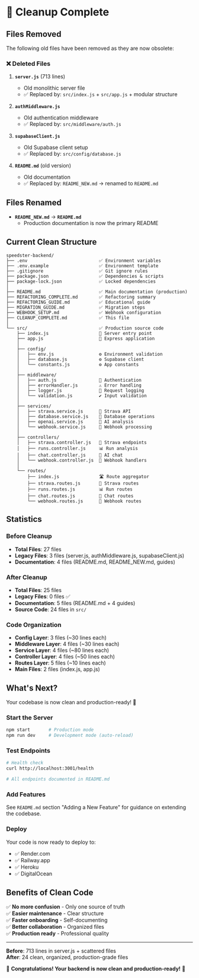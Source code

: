 # 🧹 Cleanup Complete

## Files Removed

The following old files have been removed as they are now obsolete:

### ❌ Deleted Files
1. **`server.js`** (713 lines)
   - Old monolithic server file
   - ✅ Replaced by: `src/index.js` + `src/app.js` + modular structure

2. **`authMiddleware.js`**
   - Old authentication middleware
   - ✅ Replaced by: `src/middleware/auth.js`

3. **`supabaseClient.js`**
   - Old Supabase client setup
   - ✅ Replaced by: `src/config/database.js`

4. **`README.md`** (old version)
   - Old documentation
   - ✅ Replaced by: `README_NEW.md` → renamed to `README.md`

## Files Renamed

- **`README_NEW.md`** → **`README.md`**
  - Production documentation is now the primary README

## Current Clean Structure

```
speedster-backend/
├── .env                           ✅ Environment variables
├── .env.example                   ✅ Environment template
├── .gitignore                     ✅ Git ignore rules
├── package.json                   ✅ Dependencies & scripts
├── package-lock.json              ✅ Locked dependencies
│
├── README.md                      ✅ Main documentation (production)
├── REFACTORING_COMPLETE.md        ✅ Refactoring summary
├── REFACTORING_GUIDE.md           ✅ Educational guide
├── MIGRATION_GUIDE.md             ✅ Migration steps
├── WEBHOOK_SETUP.md               ✅ Webhook configuration
├── CLEANUP_COMPLETE.md            ✅ This file
│
└── src/                           ✅ Production source code
    ├── index.js                   🚀 Server entry point
    ├── app.js                     🚀 Express application
    │
    ├── config/
    │   ├── env.js                 ⚙️ Environment validation
    │   ├── database.js            ⚙️ Supabase client
    │   └── constants.js           ⚙️ App constants
    │
    ├── middleware/
    │   ├── auth.js                🔐 Authentication
    │   ├── errorHandler.js        ⚠️ Error handling
    │   ├── logger.js              📝 Request logging
    │   └── validation.js          ✔️ Input validation
    │
    ├── services/
    │   ├── strava.service.js      🏃 Strava API
    │   ├── database.service.js    💾 Database operations
    │   ├── openai.service.js      🤖 AI analysis
    │   └── webhook.service.js     🔔 Webhook processing
    │
    ├── controllers/
    │   ├── strava.controller.js   📡 Strava endpoints
    │   ├── runs.controller.js     📊 Run analysis
    │   ├── chat.controller.js     💬 AI chat
    │   └── webhook.controller.js  🔔 Webhook handlers
    │
    └── routes/
        ├── index.js               🛣️ Route aggregator
        ├── strava.routes.js       🏃 Strava routes
        ├── runs.routes.js         📊 Run routes
        ├── chat.routes.js         💬 Chat routes
        └── webhook.routes.js      🔔 Webhook routes
```

## Statistics

### Before Cleanup
- **Total Files**: 27 files
- **Legacy Files**: 3 files (server.js, authMiddleware.js, supabaseClient.js)
- **Documentation**: 4 files (README.md, README_NEW.md, guides)

### After Cleanup
- **Total Files**: 25 files
- **Legacy Files**: 0 files ✅
- **Documentation**: 5 files (README.md + 4 guides)
- **Source Code**: 24 files in `src/`

### Code Organization
- **Config Layer**: 3 files (~30 lines each)
- **Middleware Layer**: 4 files (~30 lines each)
- **Service Layer**: 4 files (~80 lines each)
- **Controller Layer**: 4 files (~50 lines each)
- **Routes Layer**: 5 files (~10 lines each)
- **Main Files**: 2 files (index.js, app.js)

## What's Next?

Your codebase is now clean and production-ready! 🎉

### Start the Server
```bash
npm start       # Production mode
npm run dev     # Development mode (auto-reload)
```

### Test Endpoints
```bash
# Health check
curl http://localhost:3001/health

# All endpoints documented in README.md
```

### Add Features
See `README.md` section "Adding a New Feature" for guidance on extending the codebase.

### Deploy
Your code is now ready to deploy to:
- ✅ Render.com
- ✅ Railway.app
- ✅ Heroku
- ✅ DigitalOcean

## Benefits of Clean Code

✅ **No more confusion** - Only one source of truth  
✅ **Easier maintenance** - Clear structure  
✅ **Faster onboarding** - Self-documenting  
✅ **Better collaboration** - Organized files  
✅ **Production ready** - Professional quality  

---

**Before**: 713 lines in server.js + scattered files  
**After**: 24 clean, organized, production-grade files  

🎊 **Congratulations! Your backend is now clean and production-ready!** 🎊
